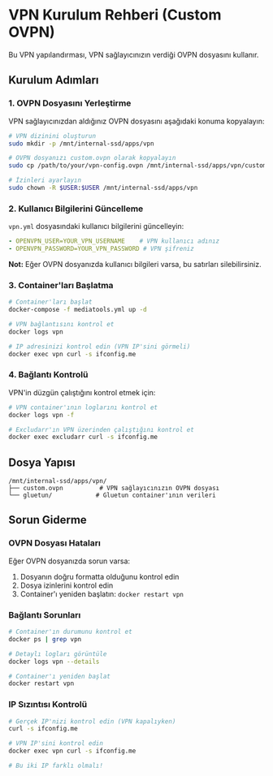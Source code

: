 # VPN Kurulum Rehberi (Custom OVPN)

Bu VPN yapılandırması, VPN sağlayıcınızın verdiği OVPN dosyasını kullanır.

## Kurulum Adımları

### 1. OVPN Dosyasını Yerleştirme

VPN sağlayıcınızdan aldığınız OVPN dosyasını aşağıdaki konuma kopyalayın:

```bash
# VPN dizinini oluşturun
sudo mkdir -p /mnt/internal-ssd/apps/vpn

# OVPN dosyanızı custom.ovpn olarak kopyalayın
sudo cp /path/to/your/vpn-config.ovpn /mnt/internal-ssd/apps/vpn/custom.ovpn

# İzinleri ayarlayın
sudo chown -R $USER:$USER /mnt/internal-ssd/apps/vpn
```

### 2. Kullanıcı Bilgilerini Güncelleme

`vpn.yml` dosyasındaki kullanıcı bilgilerini güncelleyin:

```yaml
- OPENVPN_USER=YOUR_VPN_USERNAME    # VPN kullanıcı adınız
- OPENVPN_PASSWORD=YOUR_VPN_PASSWORD # VPN şifreniz
```

**Not:** Eğer OVPN dosyanızda kullanıcı bilgileri varsa, bu satırları silebilirsiniz.

### 3. Container'ları Başlatma

```bash
# Container'ları başlat
docker-compose -f mediatools.yml up -d

# VPN bağlantısını kontrol et
docker logs vpn

# IP adresinizi kontrol edin (VPN IP'sini görmeli)
docker exec vpn curl -s ifconfig.me
```

### 4. Bağlantı Kontrolü

VPN'in düzgün çalıştığını kontrol etmek için:

```bash
# VPN container'ının loglarını kontrol et
docker logs vpn -f

# Excludarr'ın VPN üzerinden çalıştığını kontrol et
docker exec excludarr curl -s ifconfig.me
```

## Dosya Yapısı

```
/mnt/internal-ssd/apps/vpn/
├── custom.ovpn          # VPN sağlayıcınızın OVPN dosyası
└── gluetun/            # Gluetun container'ının verileri
```

## Sorun Giderme

### OVPN Dosyası Hataları

Eğer OVPN dosyanızda sorun varsa:

1. Dosyanın doğru formatta olduğunu kontrol edin
2. Dosya izinlerini kontrol edin
3. Container'ı yeniden başlatın: `docker restart vpn`

### Bağlantı Sorunları

```bash
# Container'ın durumunu kontrol et
docker ps | grep vpn

# Detaylı logları görüntüle
docker logs vpn --details

# Container'ı yeniden başlat
docker restart vpn
```

### IP Sızıntısı Kontrolü

```bash
# Gerçek IP'nizi kontrol edin (VPN kapalıyken)
curl -s ifconfig.me

# VPN IP'sini kontrol edin
docker exec vpn curl -s ifconfig.me

# Bu iki IP farklı olmalı!
```
